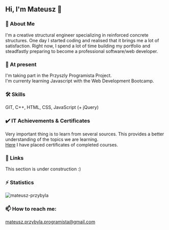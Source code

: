 ## Hi, I'm Mateusz 👋

### 🚀 About Me
I'm a creative structural engineer specializing in reinforced concrete structures. One day I started coding and realised that it brings me a lot of satisfaction.
Right now, I spend a lot of time building my portfolio and steadfastly preparing to become a professional software/web developer.

### 🌱 At present
I'm taking part in the Przyszly Programista Project.\
I'm currenty learning Javascript with the Web Development Bootcamp.

### 🛠 Skills
GIT, C++, HTML, CSS, JavaScript (+ jQuery)

### ✔️ IT Achievements & Certificates
Very important thing is to learn from several sources. This provides a better understanding of the topics we are learning.\
[Here](https://github.com/mateusz-przybyla/My-Certificates.git) I have placed certificates of completed courses.

### 🔗 Links
This section is under construction :)

### ⚡️ Statistics
<p><img src="https://github-readme-stats.vercel.app/api/top-langs?username=mateusz-przybyla&show_icons=true&theme=dark&title_color=fda5f6&text_color=ffffff&hide_border=true&locale=en&layout=compact" alt="mateusz-przybyla" /></p>

### 📫 How to reach me:
mateusz.przybyla.programista@gmail.com
